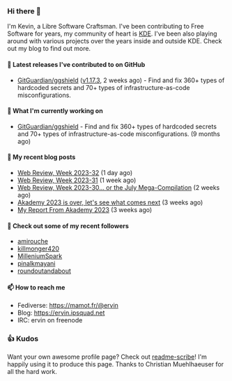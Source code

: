 ### Hi there 👋

I'm Kevin, a Libre Software Craftsman. I've been contributing to Free Software for years,
my community of heart is [KDE](https://kde.org). I've been also playing around with various
projects over the years inside and outside KDE. Check out my blog to find out more.

#### 🔭 Latest releases I've contributed to on GitHub

- [GitGuardian/ggshield](https://github.com/GitGuardian/ggshield) ([v1.17.3](https://github.com/GitGuardian/ggshield/releases/tag/v1.17.3), 2 weeks ago) - Find and fix 360&#43; types of hardcoded secrets and 70&#43; types of infrastructure-as-code misconfigurations.

#### 🌱 What I'm currently working on

- [GitGuardian/ggshield](https://github.com/GitGuardian/ggshield) - Find and fix 360&#43; types of hardcoded secrets and 70&#43; types of infrastructure-as-code misconfigurations. (9 months ago)

#### 📜 My recent blog posts

- [Web Review, Week 2023-32](https://ervin.ipsquad.net/blog/2023/08/11/web-review-week-2023-32/) (1 day ago)
- [Web Review, Week 2023-31](https://ervin.ipsquad.net/blog/2023/08/04/web-review-week-2023-31/) (1 week ago)
- [Web Review, Week 2023-30... or the July Mega-Compilation](https://ervin.ipsquad.net/blog/2023/07/28/web-review-week-2023-30/) (2 weeks ago)
- [Akademy 2023 is over, let&#39;s see what comes next](https://ervin.ipsquad.net/blog/2023/07/22/akademy-2023-is-over-lets-see-what-comes-next/) (3 weeks ago)
- [My Report From Akademy 2023](https://ervin.ipsquad.net/blog/2023/07/17/report-from-akademy-2023/) (3 weeks ago)

#### 👯 Check out some of my recent followers

- [amirouche](https://github.com/amirouche)
- [killmonger420](https://github.com/killmonger420)
- [MilleniumSpark](https://github.com/MilleniumSpark)
- [pinalkmayani](https://github.com/pinalkmayani)
- [roundoutandabout](https://github.com/roundoutandabout)

#### 📫 How to reach me

- Fediverse: https://mamot.fr/@ervin
- Blog: https://ervin.ipsquad.net
- IRC: ervin on freenode

### 👍 Kudos

Want your own awesome profile page? Check out [readme-scribe](https://github.com/muesli/readme-scribe)!
I'm happily using it to produce this page. Thanks to Christian Muehlhaeuser for all the hard work.


